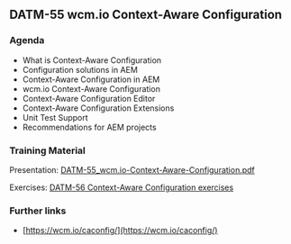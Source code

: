 ## DATM-55 wcm.io Context-Aware Configuration

### Agenda

*   What is Context-Aware Configuration
*   Configuration solutions in AEM
*   Context-Aware Configuration in AEM
*   wcm.io Context-Aware Configuration
*   Context-Aware Configuration Editor
*   Context-Aware Configuration Extensions
*   Unit Test Support
*   Recommendations for AEM projects

### Training Material

Presentation: [DATM-55_wcm.io-Context-Aware-Configuration.pdf](slides/DATM-55_wcm.io-Context-Aware-Configuration.pdf)

Exercises: [DATM-56 Context-Aware Configuration exercises](DATM-56-Context-Aware-Configuration-exercises.html)

### Further links

*   [https://wcm.io/caconfig/](https://wcm.io/caconfig/)
